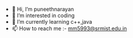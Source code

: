 - 👋 Hi, I’m puneethnarayan
- 👀 I’m interested in coding
- 🌱 I’m currently learning c++,java
- 📫 How to reach me :- mm5993@srmist.edu.in

<!---
puneethnarayan26/puneethnarayan26 is a ✨ special ✨ repository because its `README.md` (this file) appears on your GitHub profile.
You can click the Preview link to take a look at your changes.
--->
